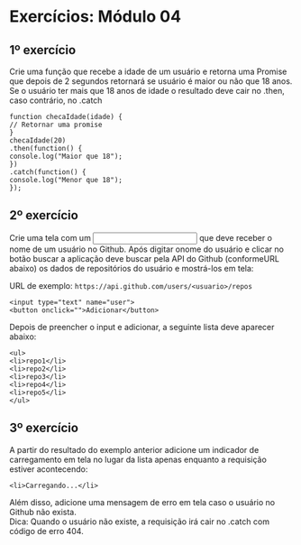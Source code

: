 <h1>Exercícios: Módulo 04</h1>

<h2>1º exercício</h2>
Crie uma função que recebe a idade de um usuário e retorna uma Promise que depois de 2 segundos retornará se usuário é maior ou não que 18 anos. Se o usuário ter mais que 18 anos de idade o resultado deve cair no .then, caso contrário, no .catch

```
function checaIdade(idade) {
// Retornar uma promise
}
checaIdade(20)
.then(function() {
console.log("Maior que 18");
})
.catch(function() {
console.log("Menor que 18");
});
```

<h2>2º exercício</h2>
Crie uma tela com um <input> que deve receber o nome de um usuário no Github. Após digitar onome do usuário e clicar no botão buscar a aplicação deve buscar pela API do Github (conformeURL abaixo) os dados de repositórios do usuário e mostrá-los em tela:

URL de exemplo: ``` https://api.github.com/users/<usuario>/repos ```

```
<input type="text" name="user">
<button onclick="">Adicionar</button>
```

Depois de preencher o input e adicionar, a seguinte lista deve aparecer abaixo:

```
<ul>  
<li>repo1</li>
<li>repo2</li>
<li>repo3</li>
<li>repo4</li>
<li>repo5</li>
</ul>
```

<h2>3º exercício</h2>
A partir do resultado do exemplo anterior adicione um indicador de carregamento em tela no lugar da lista apenas enquanto a requisição estiver acontecendo:

```
<li>Carregando...</li>
```
Além disso, adicione uma mensagem de erro em tela caso o usuário no Github não exista.
<br/>Dica: Quando o usuário não existe, a requisição irá cair no .catch com código de erro 404.
